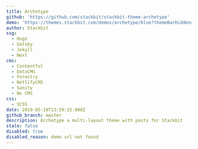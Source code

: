 ```yaml
---
title: Archetype
github: 'https://github.com/stackbit/stackbit-theme-archetype'
demo: 'https://themes.stackbit.com/demos/archetype/blue?themeBarHidden=true'
author: Stackbit
ssg:
  - Hugo
  - Gatsby
  - Jekyll
  - Next
cms:
  - Contentful
  - DatoCMS
  - Forestry
  - NetlifyCMS
  - Sanity
  - No CMS
css:
  - SCSS
date: 2019-05-10T13:59:15.000Z
github_branch: master
description: Archetype a multi-layout theme with posts for Stackbit
stale: false
disabled: true
disabled_reason: demo url not found
---
```


